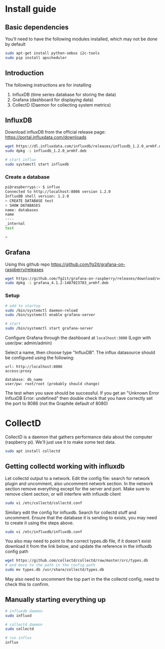 # Install guide


## Basic dependencies

You'll need to have the following modules installed, which may not be done by default
```bash
sudo apt-get install python-smbus i2c-tools
sudo pip install apscheduler
```


## Introduction
The following instructions are for installing

1. InfluxDB (time series database for storing the data)
2. Grafana (dashboard for displaying data)
3. CollectD (Daemon for collecting system metrics)

## InfluxDB

Download influxDB from the official release page: https://portal.influxdata.com/downloads

```bash
wget https://dl.influxdata.com/influxdb/releases/influxdb_1.2.0_armhf.deb
sudo dpkg -i influxdb_1.2.0_armhf.deb

# start influx
sudo systemctl start influxdb
```

### Create a database

```bash
pi@raspberrypi:~ $ influx
Connected to http://localhost:8086 version 1.2.0
InfluxDB shell version: 1.2.0
> CREATE DATABASE test
> SHOW DATABASES
name: databases
name
----
_internal
test

> 
```


## Grafana
Using this github repo https://github.com/fg2it/grafana-on-raspberry/releases

```bash
wget https://github.com/fg2it/grafana-on-raspberry/releases/download/v4.1.2/grafana_4.1.2-1487023783_armhf.deb
sudo dpkg -i grafana_4.1.2-1487023783_armhf.deb
```

### Setup

```bash
# add to startup
sudo /bin/systemctl daemon-reload
sudo /bin/systemctl enable grafana-server

# start
sudo /bin/systemctl start grafana-server
```

Configure Grafana through the dashboard at `localhost:3000` (Login with user/pw: admin/admin)

Select a name, then choose type "InfluxDB". The influx datasource should be configured using the following:
```
url: http://localhost:8086
access:proxy

database: db_name
user/pw: root/root (probably should change)
```

The test when you save should be successful. If you get an "Unknown Error InfluxDB Error: undefined" then double check that you have correctly set the port to 8086 (not the Graphite default of 8080)


# CollectD

CollectD is a daemon that gathers performance data about the computer (raspberry pi). We'll just use it to make some test data.

```bash
sudo apt install collectd
```

## Getting collectd working with influxdb

Let collectd output to a network. Edit the config file: search for network plugin and uncomment, also
uncomment network section. In the network section remove everything except for the server and port. Make 
sure to remove client section, or will interfere with influxdb client

```bash
sudo vi /etc/collectd/collectd.conf
```

Similary edit the config for influxdb. Search for collectd stuff and uncomment. Ensure that the database 
it is sending to exists, you may need to create it using the steps above.

```bash
sudo vi /etc/influxdb/influxdb.conf
```

You also may need to point to the correct types.db file, if it doesn't exist download it from the link below,
and update the reference in the influxdb config path

```bash
wget https://github.com/collectd/collectd/raw/master/src/types.db
# and move to the path in the config path
sudo mv types.db /usr/share/collectd/types.db
```

May also need to uncomment the top part in the the collectd config, need to check this to confirm.

## Manually starting everything up

```bash
# influxdb daemon
sudo influxd 

# collectd daemon
sudo collectd

# run influx
influx
```



